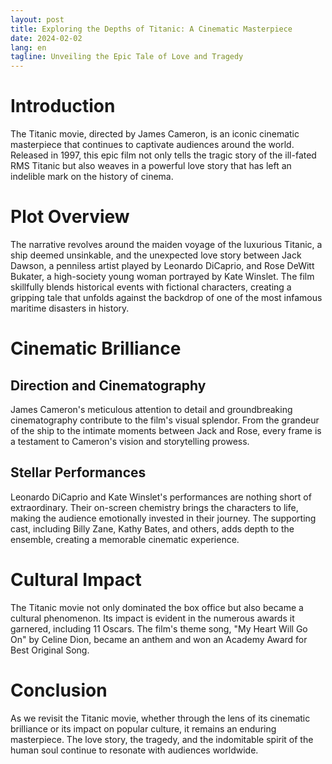 ```yaml
---
layout: post
title: Exploring the Depths of Titanic: A Cinematic Masterpiece
date: 2024-02-02
lang: en
tagline: Unveiling the Epic Tale of Love and Tragedy
---
```


# Introduction

The Titanic movie, directed by James Cameron, is an iconic cinematic masterpiece that continues to captivate audiences around the world. Released in 1997, this epic film not only tells the tragic story of the ill-fated RMS Titanic but also weaves in a powerful love story that has left an indelible mark on the history of cinema.

# Plot Overview

The narrative revolves around the maiden voyage of the luxurious Titanic, a ship deemed unsinkable, and the unexpected love story between Jack Dawson, a penniless artist played by Leonardo DiCaprio, and Rose DeWitt Bukater, a high-society young woman portrayed by Kate Winslet. The film skillfully blends historical events with fictional characters, creating a gripping tale that unfolds against the backdrop of one of the most infamous maritime disasters in history.

# Cinematic Brilliance

## Direction and Cinematography

James Cameron's meticulous attention to detail and groundbreaking cinematography contribute to the film's visual splendor. From the grandeur of the ship to the intimate moments between Jack and Rose, every frame is a testament to Cameron's vision and storytelling prowess.

## Stellar Performances

Leonardo DiCaprio and Kate Winslet's performances are nothing short of extraordinary. Their on-screen chemistry brings the characters to life, making the audience emotionally invested in their journey. The supporting cast, including Billy Zane, Kathy Bates, and others, adds depth to the ensemble, creating a memorable cinematic experience.

# Cultural Impact

The Titanic movie not only dominated the box office but also became a cultural phenomenon. Its impact is evident in the numerous awards it garnered, including 11 Oscars. The film's theme song, "My Heart Will Go On" by Celine Dion, became an anthem and won an Academy Award for Best Original Song.

# Conclusion

As we revisit the Titanic movie, whether through the lens of its cinematic brilliance or its impact on popular culture, it remains an enduring masterpiece. The love story, the tragedy, and the indomitable spirit of the human soul continue to resonate with audiences worldwide.


